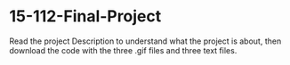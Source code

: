# 15-112-Final-Project
Read the project Description to understand what the project is about, then download the code with the three .gif files and three text files.
